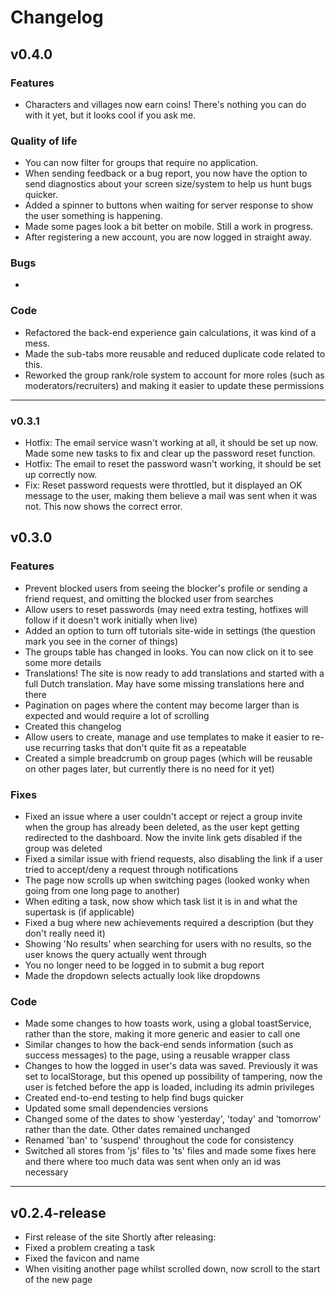 # Changelog

## v0.4.0

### Features
-   Characters and villages now earn coins! There's nothing you can do with it yet, but it looks cool if you ask me.

### Quality of life
-   You can now filter for groups that require no application.
-   When sending feedback or a bug report, you now have the option to send diagnostics about your screen size/system to help us hunt bugs quicker.
-   Added a spinner to buttons when waiting for server response to show the user something is happening.
-   Made some pages look a bit better on mobile. Still a work in progress.
-   After registering a new account, you are now logged in straight away.

### Bugs
-   

### Code
-   Refactored the back-end experience gain calculations, it was kind of a mess.
-   Made the sub-tabs more reusable and reduced duplicate code related to this.
-   Reworked the group rank/role system to account for more roles (such as moderators/recruiters) and making it easier to update these permissions

---

### v0.3.1
-   Hotfix: The email service wasn't working at all, it should be set up now. Made some new tasks to fix and clear up the password reset function.
-   Hotfix: The email to reset the password wasn't working, it should be set up correctly now.
-   Fix: Reset password requests were throttled, but it displayed an OK message to the user, making them believe a mail was sent when it was not. This now shows the correct error.

## v0.3.0

### Features
-   Prevent blocked users from seeing the blocker's profile or sending a friend request, and omitting the blocked user from searches
-   Allow users to reset passwords (may need extra testing, hotfixes will follow if it doesn't work initially when live)
-   Added an option to turn off tutorials site-wide in settings (the question mark you see in the corner of things)
-   The groups table has changed in looks. You can now click on it to see some more details
-   Translations! The site is now ready to add translations and started with a full Dutch translation. May have some missing translations here and there
-   Pagination on pages where the content may become larger than is expected and would require a lot of scrolling
-   Created this changelog
-   Allow users to create, manage and use templates to make it easier to re-use recurring tasks that don't quite fit as a repeatable
-   Created a simple breadcrumb on group pages (which will be reusable on other pages later, but currently there is no need for it yet)

### Fixes
-   Fixed an issue where a user couldn't accept or reject a group invite when the group has already been deleted, as the user kept getting redirected to the dashboard. Now the invite link gets disabled if the group was deleted
-   Fixed a similar issue with friend requests, also disabling the link if a user tried to accept/deny a request through notifications
-   The page now scrolls up when switching pages (looked wonky when going from one long page to another)
-   When editing a task, now show which task list it is in and what the supertask is (if applicable)
-   Fixed a bug where new achievements required a description (but they don't really need it)
-   Showing 'No results' when searching for users with no results, so the user knows the query actually went through
-   You no longer need to be logged in to submit a bug report
-   Made the dropdown selects actually look like dropdowns

### Code
-   Made some changes to how toasts work, using a global toastService, rather than the store, making it more generic and easier to call one
-   Similar changes to how the back-end sends information (such as success messages) to the page, using a reusable wrapper class
-   Changes to how the logged in user's data was saved. Previously it was set to localStorage, but this opened up possibility of tampering, now the user is fetched before the app is loaded, including its admin privileges
-   Created end-to-end testing to help find bugs quicker
-   Updated some small dependencies versions
-   Changed some of the dates to show 'yesterday', 'today' and 'tomorrow' rather than the date. Other dates remained unchanged
-   Renamed 'ban' to 'suspend' throughout the code for consistency
-   Switched all stores from 'js' files to 'ts' files and made some fixes here and there where too much data was sent when only an id was necessary

---
## v0.2.4-release

-   First release of the site
    Shortly after releasing:
-   Fixed a problem creating a task
-   Fixed the favicon and name
-   When visiting another page whilst scrolled down, now scroll to the start of the new page
